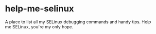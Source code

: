 # help-me-selinux
A place to list all my SELinux debugging commands and handy tips. Help me SELinux, you're my only hope.
